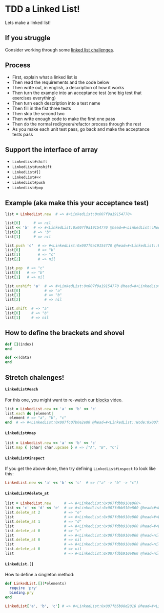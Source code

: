 TDD a Linked List!
==================

Lets make a linked list!

If you struggle
---------------

Consider working through some [linked list challenges](https://github.com/JoshCheek/linked_list_challenges).


Process
-------

* First, explain what a linked list is
* Then read the requirements and the code below
* Then write out, in english, a description of how it works
* Then turn the example into an acceptance test (one big test that exercises everything)
* Then turn each description into a test name
* Then fill in the fist three tests
* Then skip the second two
* Then write enough code to make the first one pass
* Then do the normal red/green/refactor process through the rest
* As you make each unit test pass, go back and make the acceptance tests pass


Support the interface of array
------------------------------

* `LinkedList#shift`
* `LinkedList#unshift`
* `LinkedList#[]`
* `LinkedList#<<`
* `LinkedList#push`
* `LinkedList#pop`


Example (aka make this your acceptance test)
--------------------------------------------

```ruby
list = LinkedList.new  # => #<LinkedList:0x007f9a19154770>

list[0]      # => nil
list << 'b'  # => #<LinkedList:0x007f9a19154770 @head=#<LinkedList::Node:0x007f9a191542e8 @data="b", @link=nil>>
list[0]      # => "b"
list[1]      # => nil

list.push 'c'  # => #<LinkedList:0x007f9a19154770 @head=#<LinkedList::Node:0x007f9a191542e8 @data="b", @link=#<LinkedList::Node:0x007f9a1914fc70 @data="c", @link=nil>>>
list[0]        # => "b"
list[1]        # => "c"
list[2]        # => nil

list.pop  # => "c"
list[0]   # => "b"
list[1]   # => nil

list.unshift 'a'  # => #<LinkedList:0x007f9a19154770 @head=#<LinkedList::Node:0x007f9a1914e988 @data="a", @link=#<LinkedList::Node:0x007f9a191542e8 @data="b", @link=nil>>>
list[0]           # => "a"
list[1]           # => "b"
list[2]           # => nil

list.shift  # => "a"
list[0]     # => "b"
list[1]     # => nil
```


How to define the brackets and shovel
-------------------------------------

```ruby
def [](index)
end

def <<(data)
end
```


Stretch chalenges!
------------------

#### `LinkedList#each`

For this one, you might want to re-watch our [blocks](https://vimeo.com/156462214) video.

```ruby
list = LinkedList.new << 'a' << 'b' << 'c'
list.each do |element|
  element # => "a", "b", "c"
end  # => #<LinkedList:0x007fc07b0e2e80 @head=#<LinkedList::Node:0x007fc07b0e2d40 @data="a", @link=#<LinkedList::Node:0x007fc07b0e2a20 @data="b", @link=#<LinkedList::Node:0x007fc07b0e2930 @data="c", @link=nil>>>>
```


#### `LinkedList#map`

```ruby
list = LinkedList.new << 'a' << 'b' << 'c'
list.map { |char| char.upcase } # => ["A", "B", "C"]
```


#### `LinkedList#inspect`

If you get the above done, then try defining `LinkedList#inspect` to look like this:

```ruby
LinkedList.new << 'a' << 'b' << 'c'  # => ("a" -> "b" -> "c")
```


#### `LinkedList#delete_at`

```ruby
list = LinkedList.new      # => #<LinkedList:0x007fdbb910e860>
list << 'c' << 'd' << 'e'  # => #<LinkedList:0x007fdbb910e860 @head=#<LinkedList::Node:0x007fdbb910e658 @data="c", @link=#<LinkedList::Node:0x007fdbb910e5e0 @data="d", @link=#<LinkedList::Node:0x007fdbb910e568 @data="e", @link=nil>>>>
list.delete_at 2           # => "e"
list                       # => #<LinkedList:0x007fdbb910e860 @head=#<LinkedList::Node:0x007fdbb910e658 @data="c", @link=#<LinkedList::Node:0x007fdbb910e5e0 @data="d", @link=nil>>>
list.delete_at 1           # => "d"
list                       # => #<LinkedList:0x007fdbb910e860 @head=#<LinkedList::Node:0x007fdbb910e658 @data="c", @link=nil>>
list.delete_at 0           # => "c"
list                       # => #<LinkedList:0x007fdbb910e860 @head=nil>
list.delete_at 0           # => nil
list                       # => #<LinkedList:0x007fdbb910e860 @head=nil>
list.delete_at 0           # => nil
list                       # => #<LinkedList:0x007fdbb910e860 @head=nil>
```


#### `LinkedList.[]`

How to define a singleton method:

```ruby
def LinkedList.[](*elements)
  require 'pry'
  binding.pry
end

LinkedList['a', 'b', 'c'] # => #<LinkedList:0x007fb5b98d2018 @head=#<LinkedList::Node:0x007fb5b98d1758 @data="a", @link=#<LinkedList::Node:0x007fb5b98d1500 @data="b", @link=#<LinkedList::Node:0x007fb5b98d0588 @data="c", @link=nil>>>>
```
